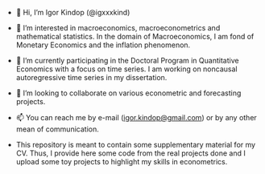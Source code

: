 - 👋 Hi, I’m Igor Kindop (@igxxxkind)
- 👀 I’m interested in macroeconomics, macroeconometrics and mathematical statistics. In the domain of Macroeconomics, I am fond of Monetary Economics and the inflation phenomenon.
- 🌱 I’m currently participating in the Doctoral Program in Quantitative Economics with a focus on time series. I am working on noncausal autoregressive time series in my dissertation.
- 💞️ I’m looking to collaborate on various econometric and forecasting projects.
- 📫 You can reach me by e-mail (igor.kindop@gmail.com) or by any other mean of communication.

- This repository is meant to contain some supplementary material for my CV. Thus, I provide here some code from the real projects done and I upload some toy projects to highlight my skills in econometrics.  

<!---
igxxxkind/igxxxkind is a ✨ special ✨ repository because its `README.md` (this file) appears on your GitHub profile.
You can click the Preview link to take a look at your changes.
--->
